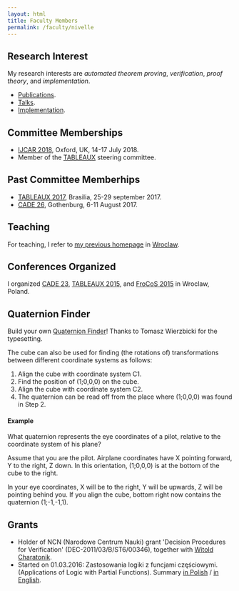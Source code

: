 ```yaml
---
layout: html
title: Faculty Members
permalink: /faculty/nivelle
---
```



## Research Interest
My research interests are
*automated theorem proving*, 
*verification*, *proof theory*, 
and *implementation*.


- [Publications](nivelle/publications/index).
- [Talks](nivelle/talks/index). 
- [Implementation](nivelle/implementation.index).

## Committee Memberships

- [IJCAR 2018](http://ijcar2018.org), Oxford, UK, 14-17 July 2018.
- Member of the [TABLEAUX](http://www.tableaux-ar.org) steering committee.
   
## Past Committee Memberhips

- [TABLEAUX 2017](http://tableaux2017.cic.unb.br/),
   Brasilia, 25-29 september 2017.
- [CADE 26](http://www.cse.chalmers.se/~myreen/cade-26/index.html),
   Gothenburg, 6-11 August 2017.
   
## Teaching

For teaching, I refer to [my previous homepage](http://www.ii.uni.wroc.pl/~nivelle/teaching/index.html) in
[Wroclaw](https://en.wikipedia.org/wiki/Wroc%C5%82aw).

## Conferences Organized

I organized <a href = "http://cade23.ii.uni.wroc.pl">CADE 23</a>, 
<a href = "http://tableaux2015.ii.uni.wroc.pl">TABLEAUX 2015</a>, and
<a href = "http://frocos2015.ii.uni.wroc.pl/">FroCoS 2015</a> in
Wroclaw, Poland.


## Quaternion Finder

Build your own [Quaternion Finder](nivelle/quaternion_finder.pdf)! 
Thanks to Tomasz Wierzbicki for the typesetting. 

The cube can also be used for finding (the rotations of)
transformations between different coordinate systems as follows:

1. Align the cube with coordinate system C1.
1. Find the position of (1;0,0,0) on the cube.
1. Align the cube with coordinate system C2.
1. The quaternion can be read off from the place where
   (1;0,0,0) was found in Step 2.

#### Example 

What quaternion represents the eye coordinates
of a pilot, relative to the coordinate system of his plane?

Assume that you are the pilot. Airplane coordinates have
X pointing forward, Y to the right, Z down. In this orientation,
(1;0,0,0) is at the bottom of the cube to the right.

In your eye coordinates, X will be to the right, Y will be upwards,
Z will be pointing behind you.
If you align the cube, bottom right now contains the
quaternion (1;-1,-1,1).

## Grants

<ul>
<li>
   Holder of NCN (Narodowe Centrum Nauki)
   grant 'Decision Procedures for Verification'
   (DEC-2011/03/B/ST6/00346), together
   with <a href = "http://www.ii.uni.wroc.pl/~wch">Witold Charatonik</a>.

<li>
   Started on 01.03.2016:
   Zastosowania logiki z funcjami częściowymi.
   (Applications of Logic with Partial Functions).
   Summary <a href = "295596-pl.pdf"> in Polish</a> /
           <a href = "295596-en.pdf"> in English</a>.
</ul>



